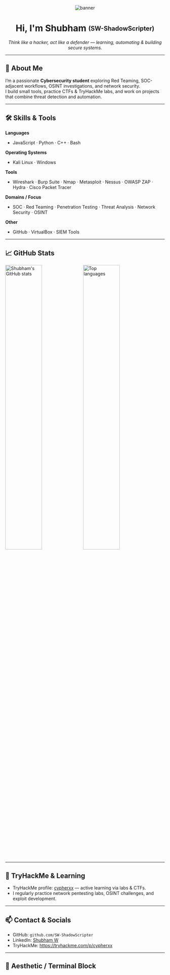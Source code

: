
<p align="center">
  <img src="https://raw.githubusercontent.com/SW-ShadowScripter/SW-ShadowScripter/main/banner.png" alt="banner" />
</p>

<h1 align="center">Hi, I'm Shubham <sub><sup>(SW-ShadowScripter)</sup></sub></h1>
<p align="center">
  <em>Think like a hacker, act like a defender — learning, automating & building secure systems.</em>
</p>

---

## 🔭 About Me
I’m a passionate **Cybersecurity student** exploring Red Teaming, SOC-adjacent workflows, OSINT investigations, and network security.  
I build small tools, practice CTFs & TryHackMe labs, and work on projects that combine threat detection and automation.

---

## 🛠️ Skills & Tools

**Languages**
- JavaScript · Python · C++ · Bash

**Operating Systems**
- Kali Linux · Windows

**Tools**
- Wireshark · Burp Suite · Nmap · Metasploit · Nessus · OWASP ZAP · Hydra · Cisco Packet Tracer

**Domains / Focus**
- SOC · Red Teaming · Penetration Testing · Threat Analysis · Network Security · OSINT

**Other**
- GitHub · VirtualBox · SIEM Tools

---

## 📈 GitHub Stats
<p align="left">
  <img width="48%" src="https://github-readme-stats.vercel.app/api?username=SW-ShadowScripter&show_icons=true&theme=dark&hide_border=true" alt="Shubham's GitHub stats" />
  <img width="48%" src="https://github-readme-stats.vercel.app/api/top-langs/?username=SW-ShadowScripter&layout=compact&theme=dark&hide_border=true" alt="Top languages" />
</p>

---

## 🚀 TryHackMe & Learning
- TryHackMe profile: [cypherxx](https://tryhackme.com/p/cypherxx) — active learning via labs & CTFs.  
- I regularly practice network pentesting labs, OSINT challenges, and exploit development.

---

## 📫 Contact & Socials
- GitHub: `github.com/SW-ShadowScripter`  
- LinkedIn: [Shubham W](https://www.linkedin.com/in/shubham-w-4665b1205)  
- TryHackMe: https://tryhackme.com/p/cypherxx  


---

## 🖤 Aesthetic / Terminal Block


